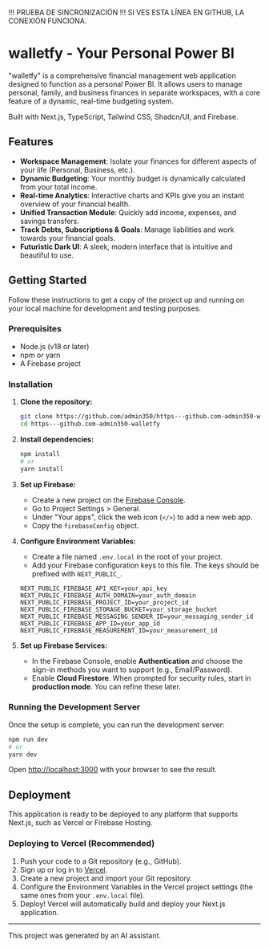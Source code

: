 
!!! PRUEBA DE SINCRONIZACIÓN !!! SI VES ESTA LÍNEA EN GITHUB, LA CONEXIÓN FUNCIONA.

# walletfy - Your Personal Power BI

"walletfy" is a comprehensive financial management web application designed to function as a personal Power BI. It allows users to manage personal, family, and business finances in separate workspaces, with a core feature of a dynamic, real-time budgeting system.

Built with Next.js, TypeScript, Tailwind CSS, Shadcn/UI, and Firebase.

<!-- Trigger rebuild -->

## Features

- **Workspace Management**: Isolate your finances for different aspects of your life (Personal, Business, etc.).
- **Dynamic Budgeting**: Your monthly budget is dynamically calculated from your total income.
- **Real-time Analytics**: Interactive charts and KPIs give you an instant overview of your financial health.
- **Unified Transaction Module**: Quickly add income, expenses, and savings transfers.
- **Track Debts, Subscriptions & Goals**: Manage liabilities and work towards your financial goals.
- **Futuristic Dark UI**: A sleek, modern interface that is intuitive and beautiful to use.

## Getting Started

Follow these instructions to get a copy of the project up and running on your local machine for development and testing purposes.

### Prerequisites

- Node.js (v18 or later)
- npm or yarn
- A Firebase project

### Installation

1.  **Clone the repository:**
    ```bash
    git clone https://github.com/admin350/https---github.com-admin350-walletfy.git
    cd https---github.com-admin350-walletfy
    ```

2.  **Install dependencies:**
    ```bash
    npm install
    # or
    yarn install
    ```

3.  **Set up Firebase:**
    - Create a new project on the [Firebase Console](https://console.firebase.google.com/).
    - Go to Project Settings > General.
    - Under "Your apps", click the web icon (`</>`) to add a new web app.
    - Copy the `firebaseConfig` object.

4.  **Configure Environment Variables:**
    - Create a file named `.env.local` in the root of your project.
    - Add your Firebase configuration keys to this file. The keys should be prefixed with `NEXT_PUBLIC_`.

    ```.env.local
    NEXT_PUBLIC_FIREBASE_API_KEY=your_api_key
    NEXT_PUBLIC_FIREBASE_AUTH_DOMAIN=your_auth_domain
    NEXT_PUBLIC_FIREBASE_PROJECT_ID=your_project_id
    NEXT_PUBLIC_FIREBASE_STORAGE_BUCKET=your_storage_bucket
    NEXT_PUBLIC_FIREBASE_MESSAGING_SENDER_ID=your_messaging_sender_id
    NEXT_PUBLIC_FIREBASE_APP_ID=your_app_id
    NEXT_PUBLIC_FIREBASE_MEASUREMENT_ID=your_measurement_id
    ```

5.  **Set up Firebase Services:**
    - In the Firebase Console, enable **Authentication** and choose the sign-in methods you want to support (e.g., Email/Password).
    - Enable **Cloud Firestore**. When prompted for security rules, start in **production mode**. You can refine these later.

### Running the Development Server

Once the setup is complete, you can run the development server:

```bash
npm run dev
# or
yarn dev
```

Open [http://localhost:3000](http://localhost:3000) with your browser to see the result.

## Deployment

This application is ready to be deployed to any platform that supports Next.js, such as Vercel or Firebase Hosting.

### Deploying to Vercel (Recommended)

1.  Push your code to a Git repository (e.g., GitHub).
2.  Sign up or log in to [Vercel](https://vercel.com/).
3.  Create a new project and import your Git repository.
4.  Configure the Environment Variables in the Vercel project settings (the same ones from your `.env.local` file).
5.  Deploy! Vercel will automatically build and deploy your Next.js application.

---

This project was generated by an AI assistant.
